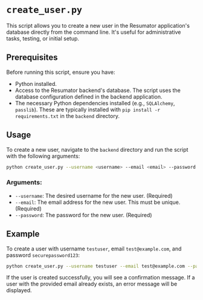 # `create_user.py`

This script allows you to create a new user in the Resumator application's database directly from the command line. It's useful for administrative tasks, testing, or initial setup.

## Prerequisites

Before running this script, ensure you have:

*   Python installed.
*   Access to the Resumator backend's database. The script uses the database configuration defined in the backend application.
*   The necessary Python dependencies installed (e.g., `SQLAlchemy`, `passlib`). These are typically installed with `pip install -r requirements.txt` in the `backend` directory.

## Usage

To create a new user, navigate to the `backend` directory and run the script with the following arguments:

```bash
python create_user.py --username <username> --email <email> --password <password>
```

### Arguments:

*   `--username`: The desired username for the new user. (Required)
*   `--email`: The email address for the new user. This must be unique. (Required)
*   `--password`: The password for the new user. (Required)

## Example

To create a user with username `testuser`, email `test@example.com`, and password `securepassword123`:

```bash
python create_user.py --username testuser --email test@example.com --password securepassword123
```

If the user is created successfully, you will see a confirmation message. If a user with the provided email already exists, an error message will be displayed.
